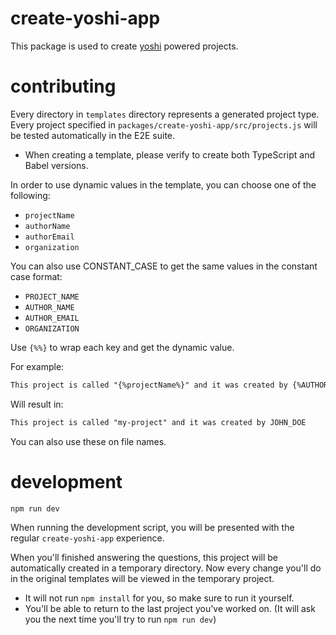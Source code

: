 # create-yoshi-app

This package is used to create [yoshi](https://github.com/wix/yoshi) powered projects.

# contributing

Every directory in `templates` directory represents a generated project type. Every project specified in `packages/create-yoshi-app/src/projects.js` will be tested automatically in the E2E suite.

* When creating a template, please verify to create both TypeScript and Babel versions.

In order to use dynamic values in the template, you can choose one of the following:

* `projectName`
* `authorName`
* `authorEmail`
* `organization`

You can also use CONSTANT_CASE to get the same values in the constant case format:
* `PROJECT_NAME`
* `AUTHOR_NAME`
* `AUTHOR_EMAIL`
* `ORGANIZATION`

Use `{%%}` to wrap each key and get the dynamic value.

For example:
```md
This project is called "{%projectName%}" and it was created by {%AUTHOR_NAME%}
```

Will result in:
```md
This project is called "my-project" and it was created by JOHN_DOE
```

You can also use these on file names.

# development

```bash
npm run dev
```

When running the development script, you will be presented with the regular `create-yoshi-app` experience.

When you'll finished answering the questions, this project will be automatically created in a temporary directory. Now every change you'll do in the original templates will be viewed in the temporary project.

* It will not run `npm install` for you, so make sure to run it yourself.
* You'll be able to return to the last project you've worked on. (It will ask you the next time you'll try to run `npm run dev`)
